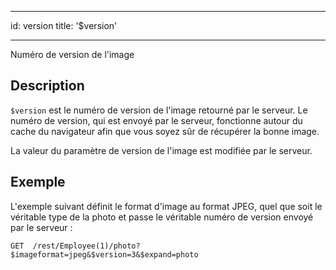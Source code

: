 - - -
id: version title: '$version'
- - -

Numéro de version de l'image

## Description

`$version` est le numéro de version de l'image retourné par le serveur. Le numéro de version, qui est envoyé par le serveur, fonctionne autour du cache du navigateur afin que vous soyez sûr de récupérer la bonne image.

La valeur du paramètre de version de l'image est modifiée par le serveur.

## Exemple

L'exemple suivant définit le format d'image au format JPEG, quel que soit le véritable type de la photo et passe le véritable numéro de version envoyé par le serveur :

 `GET  /rest/Employee(1)/photo?$imageformat=jpeg&$version=3&$expand=photo`